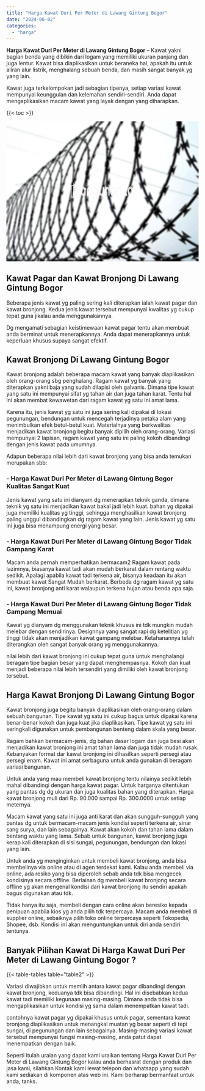 ```yaml
---
title: "Harga Kawat Duri Per Meter di Lawang Gintung Bogor"
date: "2024-06-02"
categories: 
  - "harga"
---
```


**Harga Kawat Duri Per Meter di Lawang Gintung Bogor** – Kawat yakni bagian benda yang dibikin dari logam yang memiliki ukuran panjang dan juga lentur. Kawat bisa diaplikasikan untuk beraneka hal, apakah itu untuk aliran alur listrik, menghalang sebuah benda, dan masih sangat banyak yg yang lain.

Kawat juga terkelompokan jadi sebagian tipenya, setiap variasi kawat mempunyai keunggulan dan kelemahan sendiri-sendiri. Anda dapat mengaplikasikan macam kawat yang layak dengan yang diharapkan.

{{< toc >}}

![Harga Kawat Duri Per Meter di Lawang Gintung Bogor](/images/jual-kawat-murah44.png)

## Kawat Pagar dan Kawat Bronjong Di Lawang Gintung Bogor

Beberapa jenis kawat yg paling sering kali diterapkan ialah kawat pagar dan kawat bronjong. Kedua jenis kawat tersebut mempunyai kwalitas yg cukup tepat guna jikalau anda menggunakannya.

Dg mengamati sebagian keistimewaan kawat pagar tentu akan membuat anda berminat untuk menerapkannya. Anda dapat menerapkannya untuk keperluan khusus supaya sangat efektif.

## Kawat Bronjong Di Lawang Gintung Bogor

Kawat bronjong adalah beberapa macam kawat yang banyak diaplikasikan oleh orang-orang sbg penghalang. Ragam kawat yg banyak yang diterapkan yakni baja yang sudah dilapisi oleh galvanis. Dimana tipe kawat yang satu ini mempunyai sifat yg tahan air dan juga tahan karat. Tentu hal ini akan membat kewawetan dari ragam kawat yg satu ini amat lama.

Karena itu, jenis kawat yg satu ini juga sering kali dipakai di lokasi pegunungan, bendungan untuk mencegah terjadinya petaka alam yang menimbulkan efek betul-betul kuat. Materialnya yang berkwalitas menjadikan kawat bronjong begitu banyak dipilih oleh orang-orang. Variasi mempunyai 2 lapisan, ragam kawat yang satu ini paling kokoh dibandingi dengan jenis kawat pada umumnya.

Adapun beberapa nilai lebih dari kawat bronjong yang bisa anda temukan merupakan sbb:

### \- Harga Kawat Duri Per Meter di Lawang Gintung Bogor Kualitas Sangat Kuat

Jenis kawat yang satu ini dianyam dg menerapkan teknik ganda, dimana teknik yg satu ini menjadikan kawat bakal jadi lebih kuat. bahan yg dipakai juga memiliki kualitas yg tinggi, sehingga menghasilkan kawat bronjong paling unggul dibandingkan dg ragam kawat yang lain. Jenis kawat yg satu ini juga bisa menampung energi yang besar.

### \- Harga Kawat Duri Per Meter di Lawang Gintung Bogor Tidak Gampang Karat

Macam anda pernah memperhatikan bermacam2 Ragam kawat pada lazimnya, biasanya kawat tadi akan mudah berkarat dalam rentang waktu sedikit. Apalagi apabila kawat tadi terkena air, bisanya keadaan itu akan membuat kawat Sangat Mudah berkarat. Berbeda dg ragam kawat yg satu ini, kawat bronjong anti karat walaupun terkena hujan atau benda apa saja.

### \- Harga Kawat Duri Per Meter di Lawang Gintung Bogor Tidak Gampang Memuai

Kawat yg dianyam dg menggunakan teknik khusus ini tdk mungkin mudah melebar dengan sendirinya. Designnya yang sangat rapi dg ketelitian yg tinggi tidak akan menjadikan kawat gampang melebar. Ketahanannya telah diterangkan oleh sangat banyak orang yg menggunakannya.

nilai lebih dari kawat bronjong ini cukup tepat guna untuk menghalangi beragam tipe bagian besar yang dapat menghempasnya. Kokoh dan kuat menjadi beberapa nilai lebih tersendiri yang dimiliki oleh kawat bronjong tersebut.

## Harga Kawat Bronjong Di Lawang Gintung Bogor

Kawat bronjong juga begitu banyak diaplikasikan oleh orang-orang dalam sebuah bangunan. Tipe kawat yg satu ini cukup bagus untuk dipakai karena benar-benar kokoh dan juga kuat jika diaplikasikan. Tipe kawat yg satu ini seringkali digunakan untuk pembangunan benteng dalam skala yang besar.

Ragam bahkan bermacam-jenis, dg bahan dasar logam dan juga besi akan menjadikan kawat bronjong ini amat tahan lama dan juga tidak mudah rusak. Kebanyakan format dar kawat bronjong ini dihasilkan seperti persegi atau persegi enam. Kawat ini amat serbaguna untuk anda gunakan di beragam variasi bangunan.

Untuk anda yang mau membeli kawat bronjong tentu nilainya sedikit lebih mahal dibandingi dengan harga kawat pagar. Untuk harganya ditentukan yang pantas dg dg ukuran dan juga kualitas bahan yang diterapkan. Harga kawat bronjong muli dari Rp. 90.000 sampai Rp. 300.0000 untuk setiap meternya.

Macam kawat yang satu ini juga anti karat dan akan sungguh-sungguh yang pantas dg untuk bermacam-macam jenis kondisi seperti terkena air, sinar sang surya, dan lain sebagainya. Kawat akan kokoh dan tahan lama dalam bentang waktu yang lama. Sebab untuk bangunan, kawat bronjong juga kerap kali diterapkan di sisi sungai, pegunungan, bendungan dan lokasi yang lain.

Untuk anda yg menginginkan untuk membeli kawat bronjong, anda bisa membelinya via online atau di agen terdekat kami. Kalau anda membeli via online, ada resiko yang bisa diperoleh sebab anda tdk bisa mengecek kondisinya secara offline. Berlainan dg membeli kawat bronjong secara offline yg akan mengenal kondisi dari kawat bronjong itu sendiri apakah bagus digunakan atau tdk.

Tidak hanya itu saja, membeli dengan cara online akan beresiko kepada penipuan apabila kios yg anda pilih tdk terpercaya. Macam anda membeli di supplier online, sebaiknya pilih toko online terpercaya seperti Tokopedia, Shopee, dsb. Kondisi ini akan menguntungkan untuk diri anda sendiri tentunya.

## Banyak Pilihan Kawat Di Harga Kawat Duri Per Meter di Lawang Gintung Bogor ?

{{< table-tables table="table2" >}}

Variasi diwajibkan untuk memlih antara kawat pagar dibandingi dengan kawat bronjong, keduanya tdk bisa dibandingi. Hal ini disebabkan kedua kawat tadi memiliki kegunaan masing-masing. Dimana anda tidak bisa mengaplikasikan untuk kondisi yg sama dalam menempatkan kawat tadi.

contohnya kawat pagar yg dipakai khusus untuk pagar, sementara kawat bronjong diaplikasikan untuk menangkal muatan yg besar seperti di tepi sungai, di pegunungan dan lain sebagainya. Masing-masing variasi kawat tersebut mempunyai fungsi masing-masing, anda patut dapat menempatkan dengan baik.

Seperti itulah uraian yang dapat kami uraikan tentang Harga Kawat Duri Per Meter di Lawang Gintung Bogor kalau anda berhasrat dengan produk dan jasa kami, silahkan Kontak kami lewat telepon dan whatsapp yang sudah kami sediakan di komponen atas web ini. Kami berharap bermanfaat untuk anda, tanks.
